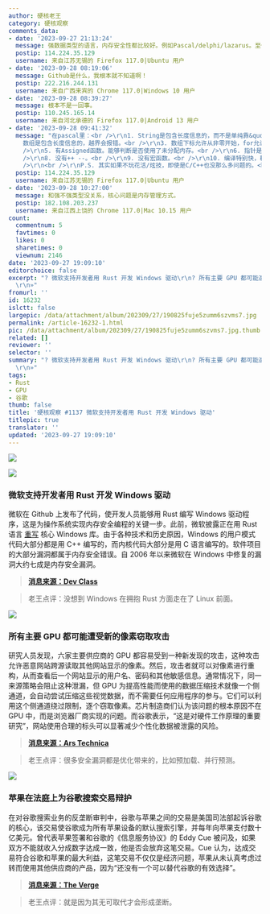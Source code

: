 ```yaml
---
author: 硬核老王
category: 硬核观察
comments_data:
- date: '2023-09-27 21:13:24'
  message: 强数据类型的语言，内存安全性都比较好。例如Pascal/delphi/lazarus。至少不会稀里糊涂的找不到对象。也不会弄不清++++j++++到底是几。
  postip: 114.224.35.129
  username: 来自江苏无锡的 Firefox 117.0|Ubuntu 用户
- date: '2023-09-28 08:19:06'
  message: Github是什么，我根本就不知道啊！
  postip: 222.216.244.131
  username: 来自广西来宾的 Chrome 117.0|Windows 10 用户
- date: '2023-09-28 08:39:27'
  message: 根本不是一回事。
  postip: 110.245.165.14
  username: 来自河北承德的 Firefox 117.0|Android 13 用户
- date: '2023-09-28 09:41:32'
  message: "在pascal里：<br />\r\n1. String是包含长度信息的，而不是单纯靠&quot;\\0&quot;，越界不容易。<br />\r\n2.
    数组是包含长度信息的，越界会报错。<br />\r\n3. 数组下标允许从非零开始，for允许降序，能减少大量边界问题。<br />\r\n4. 类型是类型，常量是常量，不允许混用，也没有#define地狱问题。<br
    />\r\n5. 有Assigned函数。能够判断是否使用了未分配内存。<br />\r\n6. 指针是带数据类型的。<br />\r\n7. 变量统一使用前定义，不会半路冒出来个变量。<br
    />\r\n8. 没有++ --。<br />\r\n9. 没有宏函数。<br />\r\n10. 编译特别快，耗时C++的十分之一左右，调试很方便。<br
    />\r\n<br />\r\nP.S. 其实如果不玩花活/炫技，即使是C/C++也没那么多问题的。<br />\r\n我比"
  postip: 114.224.35.129
  username: 来自江苏无锡的 Firefox 117.0|Ubuntu 用户
- date: '2023-09-28 10:27:00'
  message: 和强不强类型没关系，核心问题是内存管理方式。
  postip: 182.108.203.237
  username: 来自江西上饶的 Chrome 117.0|Mac 10.15 用户
count:
  commentnum: 5
  favtimes: 0
  likes: 0
  sharetimes: 0
  viewnum: 2146
date: '2023-09-27 19:09:10'
editorchoice: false
excerpt: "? 微软支持开发者用 Rust 开发 Windows 驱动\r\n? 所有主要 GPU 都可能遭受新的像素窃取攻击\r\n? 苹果在法庭上为谷歌搜索交易辩护\r\n»
  \r\n»"
fromurl: ''
id: 16232
islctt: false
largepic: /data/attachment/album/202309/27/190825fuje5zumm6szvms7.jpg
permalink: /article-16232-1.html
pic: /data/attachment/album/202309/27/190825fuje5zumm6szvms7.jpg.thumb.jpg
related: []
reviewer: ''
selector: ''
summary: "? 微软支持开发者用 Rust 开发 Windows 驱动\r\n? 所有主要 GPU 都可能遭受新的像素窃取攻击\r\n? 苹果在法庭上为谷歌搜索交易辩护\r\n»
  \r\n»"
tags:
- Rust
- GPU
- 谷歌
thumb: false
title: '硬核观察 #1137 微软支持开发者用 Rust 开发 Windows 驱动'
titlepic: true
translator: ''
updated: '2023-09-27 19:09:10'
---
```


![](/data/attachment/album/202309/27/190825fuje5zumm6szvms7.jpg)


![](/data/attachment/album/202309/27/190834aobxizx193s55g13.jpg)


### 微软支持开发者用 Rust 开发 Windows 驱动


微软在 Github 上发布了代码，使开发人员能够用 Rust 编写 Windows 驱动程序，这是为操作系统实现内存安全编程的关键一步。此前，微软披露正在用 Rust 语言 [重写](/article-15763-1.html) 核心 Windows 库。由于各种技术和历史原因，Windows 的用户模式代码大部分都是用 C++ 编写的，而内核代码大部分是用 C 语言编写的。软件项目的大部分漏洞都属于内存安全错误。自 2006 年以来微软在 Windows 中修复的漏洞大约七成是内存安全漏洞。



> 
> **[消息来源：Dev Class](https://devclass.com/2023/09/25/microsoft-posts-early-stages-code-for-developing-windows-drivers-in-rust/)**
> 
> 
> 



> 
> 老王点评：没想到 Windows 在拥抱 Rust 方面走在了 Linux 前面。
> 
> 
> 


![](/data/attachment/album/202309/27/190843vbkk0jivjl6z5z5q.jpg)


### 所有主要 GPU 都可能遭受新的像素窃取攻击


研究人员发现，六家主要供应商的 GPU 都容易受到一种新发现的攻击，这种攻击允许恶意网站跨源读取其他网站显示的像素。然后，攻击者就可以对像素进行重构，从而查看后一个网站显示的用户名、密码和其他敏感信息。通常情况下，同一来源策略会阻止这种泄漏，但 GPU 为提高性能而使用的数据压缩技术就像一个侧通道，会自动尝试压缩这些视觉数据，而不需要任何应用程序的参与。它们可以利用这个侧通道绕过限制，逐个窃取像素。芯片制造商们认为该问题的根本原因不在 GPU 中，而是浏览器厂商实现的问题。而谷歌表示，“这是对硬件工作原理的重要研究”，网站使用合理的标头可以显著减少个性化数据被泄露的风险。



> 
> **[消息来源：Ars Technica](https://arstechnica.com/security/2023/09/gpus-from-all-major-suppliers-are-vulnerable-to-new-pixel-stealing-attack/)**
> 
> 
> 



> 
> 老王点评：很多安全漏洞都是优化带来的，比如预加载、并行预测。
> 
> 
> 


![](/data/attachment/album/202309/27/190857hazxhh7gawmeq362.jpg)


### 苹果在法庭上为谷歌搜索交易辩护


在对谷歌搜索业务的反垄断审判中，谷歌与苹果之间的交易是美国司法部起诉谷歌的核心，该交易使谷歌成为所有苹果设备的默认搜索引擎，并每年向苹果支付数十亿美元。曾代表苹果签署和谷歌的《信息服务协议》的 Eddy Cue 被问及，如果双方不能就收入分成数字达成一致，他是否会放弃这笔交易。Cue 认为，达成交易符合谷歌和苹果的最大利益，这笔交易不仅仅是经济问题，苹果从未认真考虑过转而使用其他供应商的产品，因为“还没有一个可以替代谷歌的有效选择”。



> 
> **[消息来源：The Verge](https://www.theverge.com/2023/9/26/23891037/apple-eddy-cue-testimony-us-google)**
> 
> 
> 



> 
> 老王点评：就是因为其无可取代才会形成垄断。
> 
> 
>